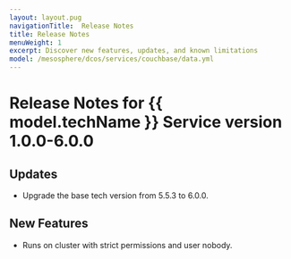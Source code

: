```yaml
---
layout: layout.pug
navigationTitle:  Release Notes
title: Release Notes
menuWeight: 1
excerpt: Discover new features, updates, and known limitations
model: /mesosphere/dcos/services/couchbase/data.yml
---
```


# Release Notes for {{ model.techName }} Service version 1.0.0-6.0.0

## Updates
* Upgrade the base tech version from 5.5.3 to 6.0.0.

## New Features
* Runs on cluster with strict permissions and user nobody.
